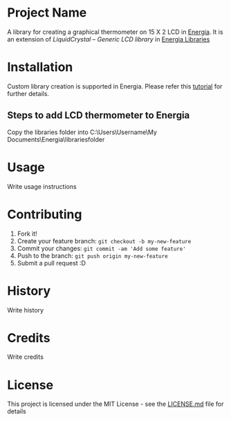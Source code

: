 # Project Name
A library for creating a graphical thermometer on 15 X 2 LCD in [Energia]. It is an extension of *LiquidCrystal – Generic LCD library* in [Energia Libraries][el]

# Installation
Custom library creation is supported in Energia. Please refer this [tutorial][libtut] for further details.

## Steps to add LCD thermometer to Energia
Copy the libraries folder into C:\Users\Username\My Documents\Energia\librariesfolder

# Usage
Write usage instructions

# Contributing
1. Fork it!
2. Create your feature branch: `git checkout -b my-new-feature`
3. Commit your changes: `git commit -am 'Add some feature'`
4. Push to the branch: `git push origin my-new-feature`
5. Submit a pull request :D

# History
Write history

# Credits
Write credits

# License
This project is licensed under the MIT License - see the [LICENSE.md](LICENSE.md) file for details

[libtut]:<http://energia.nu/Tutorial_Library.html>
[el]:<http://energia.nu/reference/libraries/>
[energia]: <http://energia.nu/>
